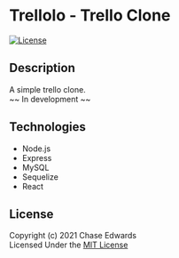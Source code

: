 # Trellolo - Trello Clone
[![License](https://img.shields.io/badge/license-The%20MIT%20License-success.svg)](https://shields.io/)

## Description
A simple trello clone.      
~~ In development ~~
      

## Technologies
* Node.js
* Express
* MySQL
* Sequelize
* React


## License
Copyright (c) 2021 Chase Edwards    
Licensed Under the [MIT License](License)